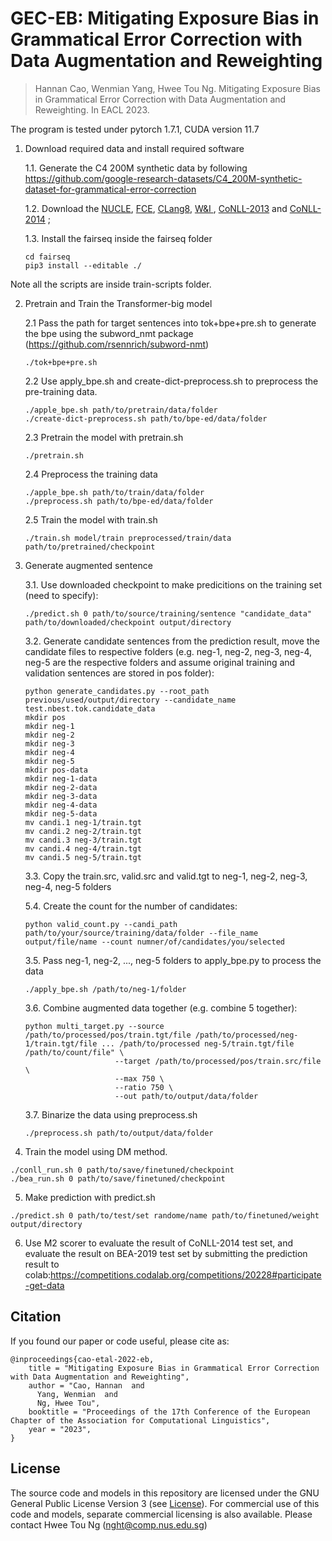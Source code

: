 # GEC-EB: Mitigating Exposure Bias in Grammatical Error Correction with Data Augmentation and Reweighting

> Hannan Cao, Wenmian Yang, Hwee Tou Ng. Mitigating Exposure Bias in Grammatical Error Correction with Data Augmentation and Reweighting. In EACL 2023. 

The program is tested under pytorch 1.7.1, CUDA version 11.7 

1. Download required data and install required software

	1.1. Generate the C4 200M synthetic data by following https://github.com/google-research-datasets/C4_200M-synthetic-dataset-for-grammatical-error-correction
	
	1.2. Download the [NUCLE](https://sterling8.d2.comp.nus.edu.sg/nucle_download/nucle.php), [FCE](https://www.cl.cam.ac.uk/research/nl/bea2019st/data/fce_v2.1.bea19.tar.gz), [CLang8](https://github.com/google-research-datasets/clang8), [W&I ](https://www.cl.cam.ac.uk/research/nl/bea2019st/), [CoNLL-2013](https://www.comp.nus.edu.sg/~nlp/conll13st/release2.3.1.tar.gz) and [CoNLL-2014](https://www.comp.nus.edu.sg/~nlp/conll14st/conll14st-test-data.tar.gz) ;
	
	1.3. Install the fairseq inside the fairseq folder
	```
	cd fairseq
	pip3 install --editable ./
	```
Note all the scripts are inside train-scripts folder.

2. Pretrain and Train the Transformer-big model

	2.1 Pass the path for target sentences into tok+bpe+pre.sh to generate the bpe using the subword_nmt package (https://github.com/rsennrich/subword-nmt)
	```
	./tok+bpe+pre.sh
	```
	2.2 Use apply_bpe.sh and create-dict-preprocess.sh to preprocess the pre-training data. 
	```
	./apple_bpe.sh path/to/pretrain/data/folder
	./create-dict-preprocess.sh path/to/bpe-ed/data/folder
	```
	2.3 Pretrain the model with pretrain.sh
	```
	./pretrain.sh
	```
	2.4 Preprocess the training data 
	```
	./apple_bpe.sh path/to/train/data/folder
	./preprocess.sh path/to/bpe-ed/data/folder
	```
	2.5 Train the model with train.sh
	```
	./train.sh model/train preprocessed/train/data path/to/pretrained/checkpoint
	```
3. Generate augmented sentence

	3.1. Use downloaded checkpoint to make predicitions on the training set (need to specify):
	```
	./predict.sh 0 path/to/source/training/sentence "candidate_data" path/to/downloaded/checkpoint output/directory
	```
	3.2. Generate candidate sentences from the prediction result, move the candidate files to respective folders (e.g. neg-1, neg-2, 	neg-3, neg-4, neg-5 are the respective folders and assume original training and validation sentences are stored in pos folder):
	```
	python generate_candidates.py --root_path previous/used/output/directory --candidate_name test.nbest.tok.candidate_data
	mkdir pos
	mkdir neg-1
	mkdir neg-2
	mkdir neg-3
	mkdir neg-4
	mkdir neg-5
	mkdir pos-data
	mkdir neg-1-data
	mkdir neg-2-data
	mkdir neg-3-data
	mkdir neg-4-data
	mkdir neg-5-data
	mv candi.1 neg-1/train.tgt
	mv candi.2 neg-2/train.tgt
	mv candi.3 neg-3/train.tgt
	mv candi.4 neg-4/train.tgt
	mv candi.5 neg-5/train.tgt
	```
	3.3. Copy the train.src, valid.src and valid.tgt to neg-1, neg-2, neg-3, neg-4, neg-5 folders
	
	5.4. Create the count for the number of candidates:
	```
	python valid_count.py --candi_path path/to/your/source/training/data/folder --file_name output/file/name --count numner/of/candidates/you/selected
	```
	3.5. Pass neg-1, neg-2, ..., neg-5 folders to apply_bpe.py to process the data
	```
	./apply_bpe.sh /path/to/neg-1/folder
	```
	3.6. Combine augmented data together (e.g. combine 5 together):
	```
	python multi_target.py --source /path/to/processed/pos/train.tgt/file /path/to/processed/neg-1/train.tgt/file ... /path/to/processed neg-5/train.tgt/file /path/to/count/file" \
						--target /path/to/processed/pos/train.src/file \
						--max 750 \
						--ratio 750 \
						--out path/to/output/data/folder
	```
	3.7. Binarize the data using preprocess.sh
	```
	./preprocess.sh path/to/output/data/folder
	```
4. Train the model using DM method. 
```
./conll_run.sh 0 path/to/save/finetuned/checkpoint
./bea_run.sh 0 path/to/save/finetuned/checkpoint
```
5. Make prediction with predict.sh
```
./predict.sh 0 path/to/test/set randome/name path/to/finetuned/weight output/directory
```
6. Use M2 scorer to evaluate the result of CoNLL-2014 test set, and evaluate the result on BEA-2019 test set by submitting the prediction result to colab:https://competitions.codalab.org/competitions/20228#participate-get-data


## Citation

If you found our paper or code useful, please cite as:

```
@inproceedings{cao-etal-2022-eb,
    title = "Mitigating Exposure Bias in Grammatical Error Correction with Data Augmentation and Reweighting",
    author = "Cao, Hannan  and
      Yang, Wenmian  and
      Ng, Hwee Tou",
    booktitle = "Proceedings of the 17th Conference of the European Chapter of the Association for Computational Linguistics",
    year = "2023",
}
```

## License
The source code and models in this repository are licensed under the GNU General Public License Version 3 (see [License](./LICENSE.txt)). For commercial use of this code and models, separate commercial licensing is also available. Please contact Hwee Tou Ng (nght@comp.nus.edu.sg)
